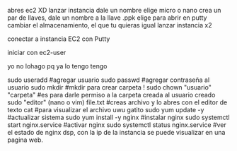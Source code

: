 abres ec2 XD
lanzar instancia
dale un nombre
elige micro o nano
crea un par de llaves,
dale un nombre a la llave .ppk
elige para abrir en putty
cambiar el almacenamiento, el que tu quieras igual 
lanzar instancia x2


conectar a instancia EC2 con Putty

iniciar con  ec2-user



yo no lohago pq ya lo tengo tengo 

sudo useradd #agregar usuario
sudo passwd #agregar contraseña al usuario 
sudo mkdir #mkdir para crear carpeta ! 
sudo chown "usuario" "carpeta" #es para darle permiso a la carpeta creada al usuario creado
sudo "editor" (nano o vim) file.txt #creas archivo y lo abres con el editor de texto
cat #para visualizar el archivo uwu gatito
sudo yum update -y #actualizar sistema
sudo yum install -y nginx #instalar nginx
sudo systemctl start nginx.service #activar nginx
sudo systemctl status nginx.service #ver el estado de nginx
dsp, con la ip de la instancia se puede visualizar en una pagina web.
